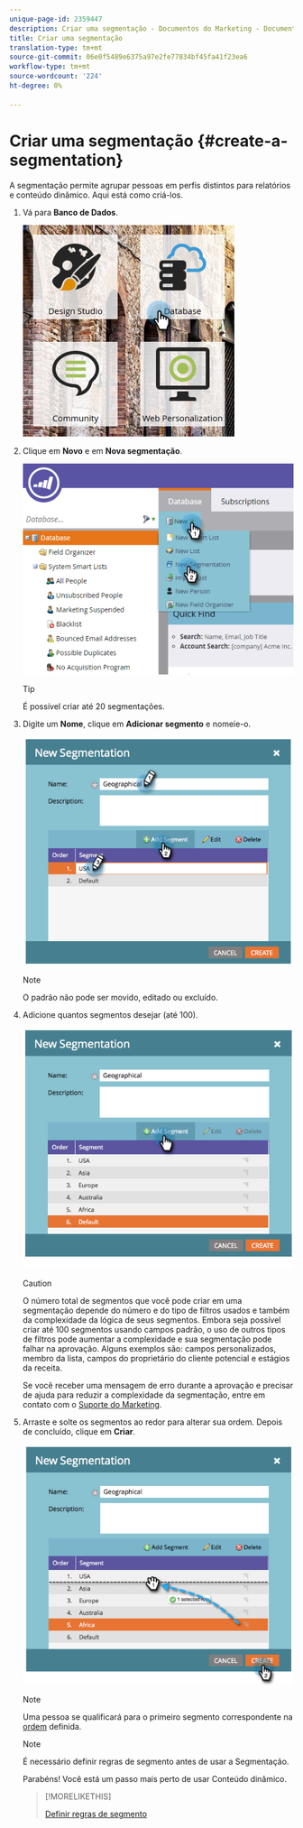 ```yaml
---
unique-page-id: 2359447
description: Criar uma segmentação - Documentos do Marketing - Documentação do produto
title: Criar uma segmentação
translation-type: tm+mt
source-git-commit: 06e0f5489e6375a97e2fe77834bf45fa41f23ea6
workflow-type: tm+mt
source-wordcount: '224'
ht-degree: 0%

---
```



# Criar uma segmentação {#create-a-segmentation}

A segmentação permite agrupar pessoas em perfis distintos para relatórios e conteúdo dinâmico. Aqui está como criá-los.

1. Vá para **Banco de Dados**.

   ![](assets/image2017-3-28-13-3a44-3a54.png)

1. Clique em **Novo** e em **Nova segmentação**.

   ![](assets/image2017-3-28-13-3a56-3a57.png)

   >[!TIP]
   >
   >É possível criar até 20 segmentações.

1. Digite um **Nome**, clique em **Adicionar segmento** e nomeie-o.

   ![](assets/image2014-9-15-10-3a1-3a1.png)

   >[!NOTE]
   >
   >O padrão não pode ser movido, editado ou excluído.

1. Adicione quantos segmentos desejar (até 100).

   ![](assets/image2014-9-15-10-3a1-3a16.png)

   >[!CAUTION]
   >
   >O número total de segmentos que você pode criar em uma segmentação depende do número e do tipo de filtros usados e também da complexidade da lógica de seus segmentos. Embora seja possível criar até 100 segmentos usando campos padrão, o uso de outros tipos de filtros pode aumentar a complexidade e sua segmentação pode falhar na aprovação. Alguns exemplos são: campos personalizados, membro da lista, campos do proprietário do cliente potencial e estágios da receita.
   >
   >Se você receber uma mensagem de erro durante a aprovação e precisar de ajuda para reduzir a complexidade da segmentação, entre em contato com o [Suporte do Marketing](https://nation.marketo.com/t5/Support/ct-p/Support).

1. Arraste e solte os segmentos ao redor para alterar sua ordem. Depois de concluído, clique em **Criar**.

   ![](assets/image2014-9-15-10-3a1-3a30.png)

   >[!NOTE]
   >
   >Uma pessoa se qualificará para o primeiro segmento correspondente na [ordem](/help/marketo/product-docs/personalization/segmentation-and-snippets/segmentation/segmentation-order-priority.md) definida.

   >[!NOTE]
   >
   >É necessário definir regras de segmento antes de usar a Segmentação.

   Parabéns! Você está um passo mais perto de usar Conteúdo dinâmico.

   >[!MORELIKETHIS]
   >
   >[Definir regras de segmento](/help/marketo/product-docs/personalization/segmentation-and-snippets/segmentation/define-segment-rules.md)

